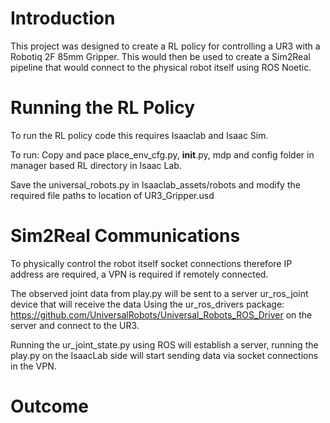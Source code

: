 # Introduction
This project was designed to create a RL policy for controlling a UR3 with a Robotiq 2F 85mm Gripper. This would then be used to create a Sim2Real pipeline that would connect to the physical robot itself using ROS Noetic.

# Running the RL Policy
To run the RL policy code this requires Isaaclab and Isaac Sim.

To run: Copy and pace place_env_cfg.py, __init__.py, mdp and config folder in manager based RL directory in Isaac Lab.

Save the universal_robots.py in Isaaclab_assets/robots and modify the required file paths to location of UR3_Gripper.usd 


# Sim2Real Communications 
To physically control the robot itself socket connections therefore IP address are required, a VPN is required if remotely connected. 

The observed joint data from play.py will be sent to a server ur_ros_joint device that will receive the data Using the ur_ros_drivers package:
  https://github.com/UniversalRobots/Universal_Robots_ROS_Driver on the server and connect to the UR3.

Running the ur_joint_state.py using ROS will establish a server, running the play.py on the IsaacLab side will start sending data via socket connections in the VPN.


# Outcome
